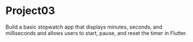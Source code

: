 # Project03
Build a basic stopwatch app that displays minutes, seconds, and milliseconds and allows users to start, pause, and reset the timer in Flutter.
